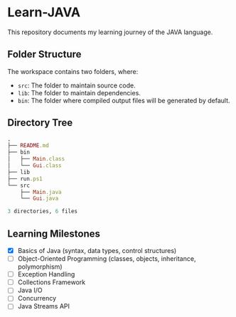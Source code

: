 # Learn-JAVA

This repository documents my learning journey of the JAVA language.

## Folder Structure

The workspace contains two folders, where:

- `src`: The folder to maintain source code.
- `lib`: The folder to maintain dependencies.
- `bin`: The folder where compiled output files will be generated by default.

## Directory Tree

```ruby
.
├── README.md
├── bin
│   ├── Main.class
│   └── Gui.class
├── lib
├── run.ps1
└── src
    ├── Main.java
    └── Gui.java

3 directories, 6 files
```

## Learning Milestones

- [x] Basics of Java (syntax, data types, control structures)
- [ ] Object-Oriented Programming (classes, objects, inheritance, polymorphism)
- [ ] Exception Handling
- [ ] Collections Framework
- [ ] Java I/O
- [ ] Concurrency
- [ ] Java Streams API

<!-- ## Learning Milestones

### Basics of Java
- [ ] Introduction to Java and its history
- [ ] Setting up the development environment (JDK, IDEs)
- [ ] Java syntax and structure
- [ ] Data types and variables
- [ ] Operators and expressions
- [ ] Control flow statements (if-else, switch-case)
- [ ] Loops (for, while, do-while)

### Object-Oriented Programming
- [ ] Classes and objects
- [ ] Constructors and initialization blocks
- [ ] Methods and method overloading
- [ ] Encapsulation and access modifiers
- [ ] Inheritance and method overriding
- [ ] Polymorphism
- [ ] Abstract classes and interfaces
- [ ] Static members and nested classes

### Exception Handling
- [ ] Types of exceptions (checked and unchecked)
- [ ] Try-catch block
- [ ] Finally block
- [ ] Throwing exceptions
- [ ] Creating custom exceptions
- [ ] Java 7's try-with-resources statement

### Collections Framework
- [ ] Introduction to Collections Framework
- [ ] List (ArrayList, LinkedList)
- [ ] Set (HashSet, LinkedHashSet, TreeSet)
- [ ] Map (HashMap, LinkedHashMap, TreeMap)
- [ ] Queue (PriorityQueue, LinkedList)
- [ ] Stack and Deque
- [ ] Collections utility class

### Java I/O
- [ ] File handling (File class)
- [ ] Byte streams (InputStream, OutputStream)
- [ ] Character streams (Reader, Writer)
- [ ] Buffered streams
- [ ] Serialization and deserialization
- [ ] Java NIO (new I/O)
- [ ] Reading and writing files with Java 8's `Files` class

### Concurrency
- [ ] Introduction to concurrency and multithreading
- [ ] Creating and running threads (Thread class, Runnable interface)
- [ ] Thread lifecycle and states
- [ ] Synchronization and locks
- [ ] Executor framework
- [ ] Callable and Future
- [ ] Fork/Join framework
- [ ] Concurrent collections

### Java Streams API
- [ ] Introduction to Streams
- [ ] Creating streams
- [ ] Intermediate operations (filter, map, sorted, etc.)
- [ ] Terminal operations (forEach, collect, reduce, etc.)
- [ ] Parallel streams
- [ ] Collectors and custom collectors

### Advanced Topics
- [ ] Generics
- [ ] Lambda expressions and functional interfaces
- [ ] Annotations
- [ ] Reflection API
- [ ] Java Memory Model and garbage collection
- [ ] JVM internals
- [ ] Modules (Java 9+)
- [ ] Scripting with Java (Nashorn, GraalVM)
- [ ] JavaFX for GUI development

### Testing
- [ ] JUnit basics
- [ ] Writing and running tests
- [ ] Test-driven development (TDD)
- [ ] Mocking and stubbing with Mockito

### Build Tools and Dependency Management
- [ ] Introduction to build tools (Maven, Gradle)
- [ ] Project structure and conventions
- [ ] Managing dependencies
- [ ] Build lifecycle and plugins
- [ ] Continuous integration (Jenkins, Travis CI)

### Web Development
- [ ] Introduction to servlets and JSP
- [ ] Basics of web application architecture
- [ ] Spring Framework basics
- [ ] Building RESTful web services with Spring Boot
- [ ] Working with databases (JDBC, JPA, Hibernate)

### Best Practices
- [ ] Code conventions and style guides
- [ ] Effective Java practices
- [ ] Design patterns
- [ ] Writing clean and maintainable code
- [ ] Performance tuning and optimization -->
